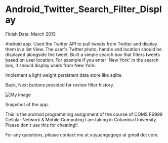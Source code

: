 Android_Twitter_Search_Filter_Display
=================================

Finish Data: March 2013

Android app. Used the Twitter API to pull tweets from Twitter and display them in a list View. The user's Twitter photo, handle and location should be displayed alongside the tweet. Built a simple search box that filters tweets based on user location. For example if you enter 'New York' in the search box, it should display users from New York. 

Implement a light weight persistent data store like sqlite.

Back, Next buttons provided for review filter history.

![My image](https://raw.github.com/TutuuXY/Snapshots_for_Readmes_of_all_projects/master/Android_Twitter_Search_Filter_Display.jpg)

Snapshot of the app.

This is the android programming assignment of the course of COMS E6998 Cellular Network & Mobile Computing I am taking in Columbia University. Please don't use this for cheating!!

For any questions, please contact me at xuyuangogogo at gmail dot com.
